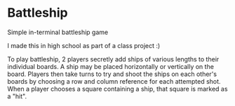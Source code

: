 # Battleship
Simple in-terminal battleship game

I made this in high school as part of a class project :)

To play battleship, 2 players secretly add ships of various lengths to their individual boards. A ship may be placed horizontally or vertically on the board. Players then take turns to try and shoot the ships on each other's boards by choosing a row and column reference for each attempted shot. When a player chooses a square containing a ship, that square is marked as a "hit".
